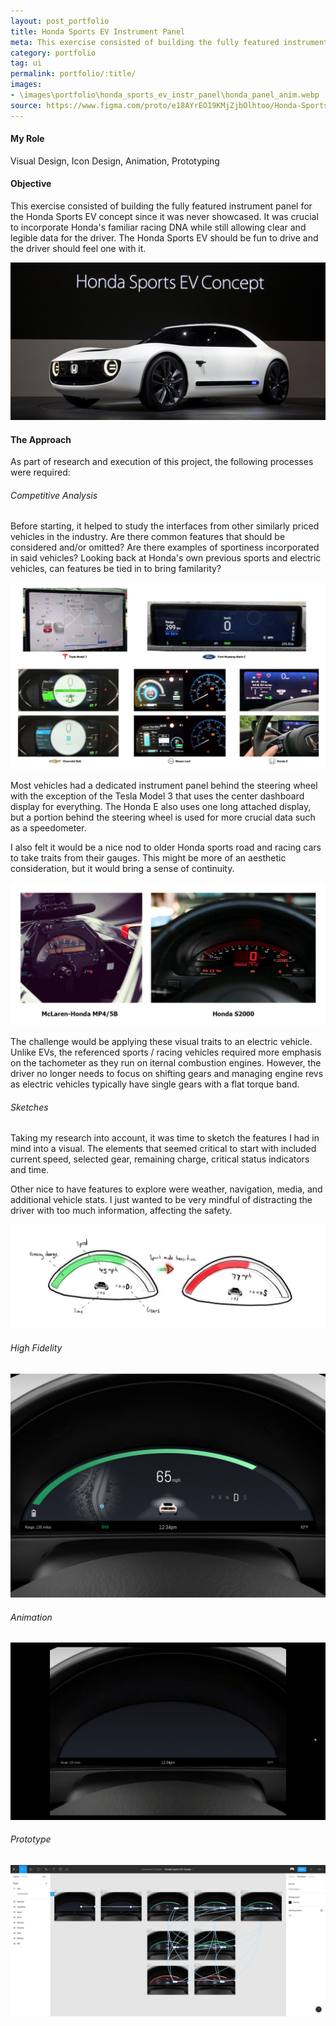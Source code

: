 ```yaml
---
layout: post_portfolio
title: Honda Sports EV Instrument Panel
meta: This exercise consisted of building the fully featured instrument panel for the Honda Sports EV concept since it was never showcased.
category: portfolio
tag: ui
permalink: portfolio/:title/
images: 
- \images\portfolio\honda_sports_ev_instr_panel\honda_panel_anim.webp
source: https://www.figma.com/proto/e18AYrEO19KMjZjbOlhtoo/Honda-Sports-EV-Cluster?scaling=contain&page-id=0%3A1&node-id=521%3A85
---
```


#### My Role

Visual Design, Icon Design, Animation, Prototyping

#### Objective

This exercise consisted of building the fully featured instrument panel for the Honda Sports EV concept since it was never showcased. It was crucial to incorporate Honda's familiar racing DNA while still allowing clear and legible data for the driver. The Honda Sports EV should be fun to drive and the driver should feel one with it.

<div class="lightgallery">
  <a href="\images\portfolio\honda_sports_ev_instr_panel\honda_sports_ev.jpg"><img src="\images\portfolio\honda_sports_ev_instr_panel\honda_sports_ev.jpg" alt="Honda Sports EV Concept"></a>
</div>

#### The Approach

As part of research and execution of this project, the following processes were required:

###### Competitive Analysis

Before starting, it helped to study the interfaces from other similarly priced vehicles in the industry. Are there common features that should be considered and/or omitted? Are there examples of sportiness incorporated in said vehicles? Looking back at Honda's own previous sports and electric vehicles, can features be tied in to bring familarity?

<div class="lightgallery">
  <a href="\images\portfolio\honda_sports_ev_instr_panel\comp_analysis.jpg"><img src="\images\portfolio\honda_sports_ev_instr_panel\comp_analysis.jpg" alt="Electric Vehicle Competitive Analysis"></a>
</div>

Most vehicles had a dedicated instrument panel behind the steering wheel with the exception of the Tesla Model 3 that uses the center dashboard display for everything. The Honda E also uses one long attached display, but a portion behind the steering wheel is used for more crucial data such as a speedometer.

I also felt it would be a nice nod to older Honda sports road and racing cars to take traits from their gauges. This might be more of an aesthetic consideration, but it would bring a sense of continuity.

<div class="lightgallery">
  <a href="\images\portfolio\honda_sports_ev_instr_panel\sports_gauge_analysis.jpg"><img src="\images\portfolio\honda_sports_ev_instr_panel\sports_gauge_analysis.jpg" alt="Electric Vehicle Competitive Analysis"></a>
</div>

The challenge would be applying these visual traits to an electric vehicle. Unlike EVs, the referenced sports / racing vehicles required more emphasis on the tachometer as they run on iternal combustion engines. However, the driver no longer needs to focus on shifting gears and managing engine revs as electric vehicles typically have single gears with a flat torque band.

###### Sketches

Taking my research into account, it was time to sketch the features I had in mind into a visual. The elements that seemed critical to start with included current speed, selected gear, remaining charge, critical status indicators and time. 

Other nice to have features to explore were weather, navigation, media, and additional vehicle stats. I just wanted to be very mindful of distracting the driver with too much information, affecting the safety.

<div class="lightgallery">
  <a href="\images\portfolio\honda_sports_ev_instr_panel\sketch.jpg"><img src="\images\portfolio\honda_sports_ev_instr_panel\sketch.jpg" alt="Instrument Panel Sketch"></a>
</div>

###### High Fidelity

<div class="lightgallery">
  <a href="\images\portfolio\honda_sports_ev_instr_panel\honda_sports_ev_00.jpg"><img src="\images\portfolio\honda_sports_ev_instr_panel\honda_sports_ev_00.jpg" alt="Instrument Panel Mockup"></a>
</div>

###### Animation

<div class="lightgallery">
  <a href="\images\portfolio\honda_sports_ev_instr_panel\honda_panel_anim.webp"><img src="\images\portfolio\honda_sports_ev_instr_panel\honda_panel_anim.webp" alt="Instrument Panel Animation"></a>
</div>

###### Prototype

<div class="lightgallery">
  <a href="\images\portfolio\honda_sports_ev_instr_panel\proto.jpg"><img src="\images\portfolio\honda_sports_ev_instr_panel\proto.jpg" alt="Instrument Panel Mockup"></a>
</div>
